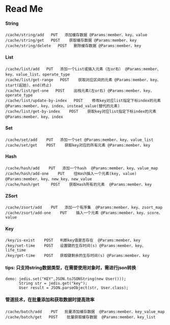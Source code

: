 # Read Me
#### String
    /cache/string/add   PUT   添加缓存数据 @Params:member、key、value
    /cache/string/get   POST    获取缓存数据 @Params:member、key
    /cache/string/delete   POST   删除缓存数据 @Params:member、key

#### List
    /cache/list/add   PUT   添加一个List或插入元素（左or右） @Params:member、key、value_list、operate_type
    /cache/list/get-range   POST    获取对应区间的元素 @Params:member、key、start(起始)、end(终止)
    /cache/list/get-one   POST    出栈元素(左or右) @Params:member、key、operate_type
    /cache/list/update-by-index   POST    修改key对应list指定下标index的元素 @Params:member、key、index、instead_value(替代的元素)
    /cache/list/get-by-index    POST    获取key对应list指定下标index的元素 @Params:member、key、index
    
#### Set
    /cache/set/add    PUT   添加一个set @Params:member、key、value_list
    /cache/set/get    POST    获取key对应的所有元素 @Params:member、key
    
#### Hash
    /cache/hash/add    PUT   添加一个hash  @Params:member、key、value_map
    /cache/hash/add-one    PUT    往Hash插入一个元素(key, value) @Params:member、key、new_key、new_value 
    /cache/hash/get     POST    获取Hash所有的元素  @Params:member、key
    
#### ZSort
    /cache/zsort/add    PUT   添加一个有序集  @Params:member、key、zsort_map
    /cache/zsort/add-one    PUT    插入一个元素 @Params:member、key、score、value
    
#### Key
    /key/is-exist    POST   判断key值是否存在  @Params:member、key
    /key/set-time    POST   设置键的生存时间(s) @Params:member、key、life_time
    /key/get-time    POST   获取键剩余的生存时间(s) @Params:member、key
    
#### tips: 只支持string数据类型，在需要使用对象时，需进行json转换
    demo: jedis.set("KEY",JSON.toJSONString(new User()));
          String str = jedis.get("key");
          User result = JSON.parseObject(str, User.class);
         
#### 管道技术，在批量添加和获取数据时提高效率
    /cache/batch/add    PUT   批量添加缓存数据  @Params:member、key_value_map
    /cache/batch/get   POST    批量获取缓存数据  @Params:member、key_list
          
